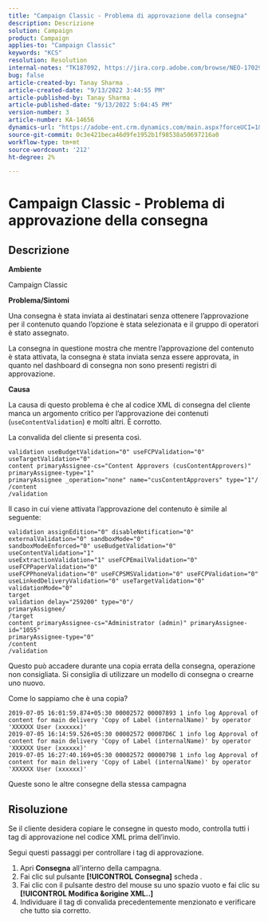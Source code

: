 ```yaml
---
title: "Campaign Classic - Problema di approvazione della consegna"
description: Descrizione
solution: Campaign
product: Campaign
applies-to: "Campaign Classic"
keywords: "KCS"
resolution: Resolution
internal-notes: "TK187092, https://jira.corp.adobe.com/browse/NEO-17029"
bug: false
article-created-by: Tanay Sharma .
article-created-date: "9/13/2022 3:44:55 PM"
article-published-by: Tanay Sharma .
article-published-date: "9/13/2022 5:04:45 PM"
version-number: 3
article-number: KA-14656
dynamics-url: "https://adobe-ent.crm.dynamics.com/main.aspx?forceUCI=1&pagetype=entityrecord&etn=knowledgearticle&id=abbbd300-7b33-ed11-9db1-002248086735"
source-git-commit: 0c3e421beca46d9fe1952b1f98538a50697216a0
workflow-type: tm+mt
source-wordcount: '212'
ht-degree: 2%

---
```


# Campaign Classic - Problema di approvazione della consegna

## Descrizione


<b>Ambiente</b>

Campaign Classic



<b>Problema/Sintomi</b>

Una consegna è stata inviata ai destinatari senza ottenere l’approvazione per il contenuto quando l’opzione è stata selezionata e il gruppo di operatori è stato assegnato.

La consegna in questione mostra che mentre l’approvazione del contenuto è stata attivata, la consegna è stata inviata senza essere approvata, in quanto nel dashboard di consegna non sono presenti registri di approvazione.



<b>Causa</b>

La causa di questo problema è che al codice XML di consegna del cliente manca un argomento critico per l’approvazione dei contenuti (`useContentValidation`) e molti altri. È corrotto.

La convalida del cliente si presenta così.




```
validation useBudgetValidation="0" useFCPValidation="0" useTargetValidation="0"
content primaryAssignee-cs="Content Approvers (cusContentApprovers)" primaryAssignee-type="1"
primaryAssignee _operation="none" name="cusContentApprovers" type="1"/
/content
/validation
```




Il caso in cui viene attivata l’approvazione del contenuto è simile al seguente:




```
validation assignEdition="0" disableNotification="0" externalValidation="0" sandboxMode="0"
sandboxModeEnforced="0" useBudgetValidation="0" useContentValidation="1"
useExtractionValidation="1" useFCPEmailValidation="0" useFCPPaperValidation="0"
useFCPPhoneValidation="0" useFCPSMSValidation="0" useFCPValidation="0"
useLinkedDeliveryValidation="0" useTargetValidation="0" validationMode="0"
target
validation delay="259200" type="0"/
primaryAssignee/
/target
content primaryAssignee-cs="Administrator (admin)" primaryAssignee-id="1055"
primaryAssignee-type="0"
/content
/validation
```




Questo può accadere durante una copia errata della consegna, operazione non consigliata. Si consiglia di utilizzare un modello di consegna o crearne uno nuovo.

Come lo sappiamo che è una copia?




```
2019-07-05 16:01:59.874+05:30 00002572 00007893 1 info log Approval of content for main delivery 'Copy of Label (internalName)' by operator 'XXXXXX User (xxxxxx)'
2019-07-05 16:14:59.526+05:30 00002572 00007D6C 1 info log Approval of content for main delivery 'Copy of Label (internalName)' by operator 'XXXXXX User (xxxxxx)'
2019-07-05 16:27:40.169+05:30 00002572 00000798 1 info log Approval of content for main delivery 'Copy of Label (internalName)' by operator 'XXXXXX User (xxxxxx)'
```




Queste sono le altre consegne della stessa campagna


## Risoluzione


Se il cliente desidera copiare le consegne in questo modo, controlla tutti i tag di approvazione nel codice XML prima dell’invio.

Segui questi passaggi per controllare i tag di approvazione.

1. Apri <b>Consegna</b> all&#39;interno della campagna.
2. Fai clic sul pulsante <b>[!UICONTROL Consegna]</b> scheda .
3. Fai clic con il pulsante destro del mouse su uno spazio vuoto e fai clic su <b>[!UICONTROL Modifica &amp;origine XML..]</b>
4. Individuare il tag di convalida precedentemente menzionato e verificare che tutto sia corretto.



